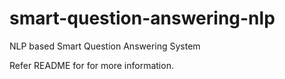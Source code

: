 # smart-question-answering-nlp
NLP based Smart Question Answering System

Refer README for for more information.
